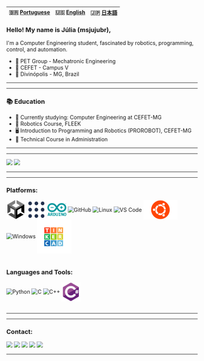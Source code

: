 | 🇧🇷 [Portuguese](./README.md) | 🇺🇸 [English]() | 🇯🇵 [日本語]() |
|------------------------------|-----------------------------|----------------------------|

### Hello! My name is Júlia (msjujubr),  
  I'm a Computer Engineering student, fascinated by robotics, programming, control, and automation.

- 🤖 PET Group - Mechatronic Engineering
- 🏢 CEFET - Campus V
- 📌 Divinópolis - MG, Brazil

---

---

### 📚 Education
- 📝 Currently studying: Computer Engineering at CEFET-MG
- 🤖 Robotics Course, FLEEK
- 🖥️ Introduction to Programming and Robotics (PROROBOT), CEFET-MG
- 📓 Technical Course in Administration

---

---

<div>
    <img height="200" src="https://github-readme-stats.vercel.app/api?username=msjujubr&show_icons=true&theme=radical">
    <img height="200" src="https://github-readme-stats.vercel.app/api/top-langs/?username=msjujubr&layout=compact&theme=radical&include_all_commits=true">
</div>

---

---

### Platforms:
<div style="display: inline_block">
    <img align="center" alt="Unity" height="50" src="https://raw.githubusercontent.com/devicons/devicon/ca28c779441053191ff11710fe24a9e6c23690d6/icons/unity/unity-original.svg">
    <img align="center" alt="ROS" height="50" src="https://raw.githubusercontent.com/devicons/devicon/ca28c779441053191ff11710fe24a9e6c23690d6/icons/ros/ros-original.svg">
    <img align="center" alt="Arduino" height="50" src="https://raw.githubusercontent.com/devicons/devicon/ca28c779441053191ff11710fe24a9e6c23690d6/icons/arduino/arduino-original-wordmark.svg">
    <img align="center" alt="GitHub" width="50" src="https://cdn.jsdelivr.net/gh/devicons/devicon/icons/github/github-original-wordmark.svg">
    <img align="center" alt="Linux" width="50" src="https://cdn.jsdelivr.net/gh/devicons/devicon/icons/linux/linux-original.svg">
    <img align="center" alt="VS Code" width="50" src="https://cdn.jsdelivr.net/gh/devicons/devicon/icons/vscode/vscode-original.svg">
    <img align="center" alt="Ubuntu" width="90" src="imgs/ubuntu.png">
    <img align="center" alt="Windows" width="50" src="https://cdn.jsdelivr.net/gh/devicons/devicon/icons/windows8/windows8-original.svg">
    <img align="center" alt="Tinkercad" width="90" src="imgs/tinkercad.png">
</div>

<br>

### Languages and Tools:
<div style="display: inline_block">
    <img align="center" alt="Python" width="50" src="https://cdn.jsdelivr.net/gh/devicons/devicon/icons/python/python-original.svg">
    <img align="center" alt="C" width="50" src="https://cdn.jsdelivr.net/gh/devicons/devicon/icons/c/c-original.svg">
    <img align="center" alt="C++" width="50" src="https://cdn.jsdelivr.net/gh/devicons/devicon/icons/cplusplus/cplusplus-original.svg">
    <img align="center" alt="Csharp" height="50" src="https://raw.githubusercontent.com/devicons/devicon/ca28c779441053191ff11710fe24a9e6c23690d6/icons/csharp/csharp-original.svg">   
</div>

<br>

---

---

### Contact:
<div>
    <a href="https://www.youtube.com/@msjujubr" target="_blank"><img src="https://img.shields.io/badge/YouTube-FF0000?style=for-the-badge&logo=youtube&logoColor=white" target="_blank"></a>
    <a href="https://instagram.com/msjujubr" target="_blank"><img src="https://img.shields.io/badge/-Instagram-%23E4405F?style=for-the-badge&logo=instagram&logoColor=white" target="_blank"></a>
   	<a href="https://www.twitch.tv/msjujubr" target="_blank"><img src="https://img.shields.io/badge/Twitch-9146FF?style=for-the-badge&logo=twitch&logoColor=white" target="_blank"></a>
    <a href = "mailto:juliamourasouza10@gmail.com"><img src="https://img.shields.io/badge/-Gmail-%23333?style=for-the-badge&logo=gmail&logoColor=white" target="_blank"></a>
    <a href="https://www.linkedin.com/in/msjujubr/" target="_blank"><img src="https://img.shields.io/badge/-LinkedIn-%230077B5?style=for-the-badge&logo=linkedin&logoColor=white" target="_blank"></a>
</div>

---
